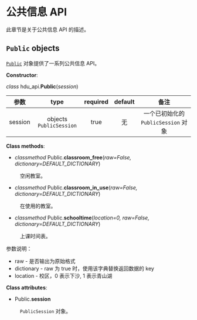 # 公共信息 API

此章节是关于公共信息 API 的描述。

## `Public` objects

[`Public`](public.md#public-objects) 对象提供了一系列公共信息 API。

**Constructor**:

_class_ hdu\_api.**Public**(*session*)

| 参数 | type | required | default | 备注 |
| :---: | :---: | :---: | :---: | :---: |
| session | objects `PublicSession` | true | 无 | 一个已初始化的 `PublicSession` 对象

**Class methods**:

- _classmethod_ Public.**classroom_free**(*raw=False, dictionary=DEFAULT_DICTIONARY*)

    &ensp;&ensp;空闲教室。

- _classmethod_ Public.**classroom_in_use**(*raw=False, dictionary=DEFAULT_DICTIONARY*)

    &ensp;&ensp;在使用的教室。

- _classmethod_ Public.**schooltime**(*location=0, raw=False, dictionary=DEFAULT_DICTIONARY*)

    &ensp;&ensp;上课时间表。

参数说明：

- raw - 是否输出为原始格式
- dictionary - raw 为 true 时，使用该字典替换返回数据的 key
- location - 校区，0 表示下沙, 1 表示青山湖

**Class attributes**:

- Public.**session**
    
    &ensp;&ensp;`PublicSession` 对象。